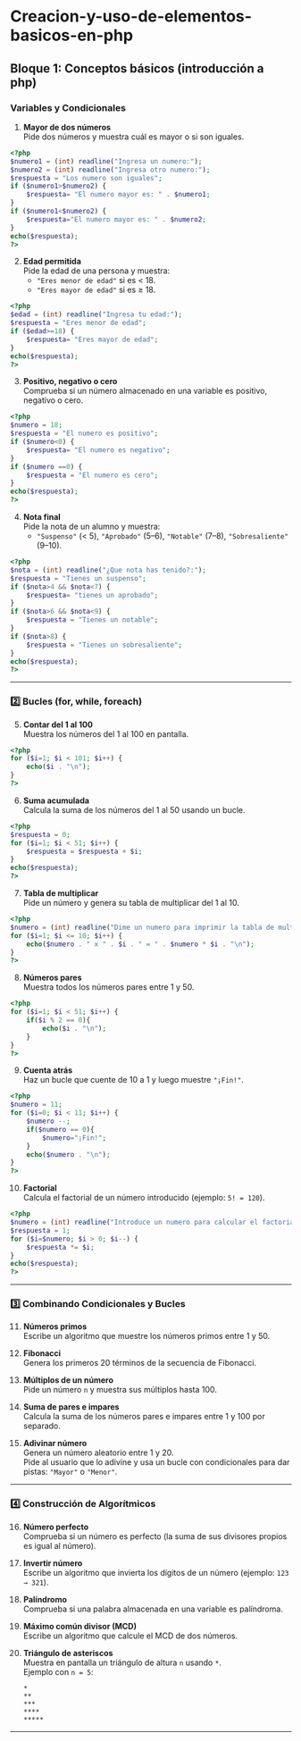 # Creacion-y-uso-de-elementos-basicos-en-php
## Bloque 1: Conceptos básicos (introducción a php)

### Variables y Condicionales

1. **Mayor de dos números**  
   Pide dos números y muestra cuál es mayor o si son iguales.  

```php
<?php
$numero1 = (int) readline("Ingresa un numero:");
$numero2 = (int) readline("Ingresa otro numero:");
$respuesta = "Los numero son iguales";
if ($numero1>$numero2) {
    $respuesta= "El numero mayor es: " . $numero1;
}
if ($numero1<$numero2) {
    $respuesta="El numero mayor es: " . $numero2;
}
echo($respuesta);
?>
```

2. **Edad permitida**  
   Pide la edad de una persona y muestra:  
   - `"Eres menor de edad"` si es < 18.  
   - `"Eres mayor de edad"` si es ≥ 18.  

```php
<?php
$edad = (int) readline("Ingresa tu edad:");
$respuesta = "Eres menor de edad";
if ($edad>=18) {
    $respuesta= "Eres mayor de edad";
}
echo($respuesta);
?>
```
3. **Positivo, negativo o cero**  
   Comprueba si un número almacenado en una variable es positivo, negativo o cero.  
   
```php
<?php
$numero = 18;
$respuesta = "El numero es positivo";
if ($numero<0) {
    $respuesta= "El numero es negativo";
}
if ($numero ==0) {
    $respuesta = "El numero es cero";
}
echo($respuesta);
?>
```

4. **Nota final**  
   Pide la nota de un alumno y muestra:  
   - `"Suspenso"` (< 5), `"Aprobado"` (5–6), `"Notable"` (7–8), `"Sobresaliente"` (9–10).  

```php
<?php
$nota = (int) readline("¿Que nota has tenido?:");
$respuesta = "Tienes un suspenso";
if ($nota>4 && $nota<7) {
    $respuesta= "tienes un aprobado";
}
if ($nota>6 && $nota<9) {
    $respuesta = "Tienes un notable";
}
if ($nota>8) {
    $respuesta = "Tienes un sobresaliente";
}
echo($respuesta);
?>
```

---

### 2️⃣ Bucles (for, while, foreach)

5. **Contar del 1 al 100**  
   Muestra los números del 1 al 100 en pantalla.

```php
<?php
for ($i=1; $i < 101; $i++) { 
    echo($i . "\n");
}
?>
```  

6. **Suma acumulada**  
   Calcula la suma de los números del 1 al 50 usando un bucle.  

```php
<?php
$respuesta = 0;
for ($i=1; $i < 51; $i++) { 
    $respuesta = $respuesta + $i;
}
echo($respuesta);
?>
```

7. **Tabla de multiplicar**  
   Pide un número y genera su tabla de multiplicar del 1 al 10.  

```php
<?php
$numero = (int) readline("Dime un numero para imprimir la tabla de multiplicar:");
for ($i=1; $i <= 10; $i++) { 
    echo($numero . " x " . $i . " = " . $numero * $i . "\n");
}
?>
```

8. **Números pares**  
   Muestra todos los números pares entre 1 y 50.  

```php
<?php
for ($i=1; $i < 51; $i++) { 
    if($i % 2 == 0){
        echo($i . "\n");
    }
}
?>
```

9. **Cuenta atrás**  
   Haz un bucle que cuente de 10 a 1 y luego muestre `"¡Fin!"`.

```php
<?php
$numero = 11;
for ($i=0; $i < 11; $i++) { 
    $numero --;
    if($numero == 0){
        $numero="¡Fin!";
    }
    echo($numero . "\n");
}
?>
```

10. **Factorial**  
    Calcula el factorial de un número introducido (ejemplo: `5! = 120`).  

```php
<?php
$numero = (int) readline("Introduce un numero para calcular el factorial:");
$respuesta = 1;
for ($i=$numero; $i > 0; $i--) { 
    $respuesta *= $i;
}
echo($respuesta);
?>
```

---

### 3️⃣ Combinando Condicionales y Bucles

11. **Números primos**  
    Escribe un algoritmo que muestre los números primos entre 1 y 50.  

12. **Fibonacci**  
    Genera los primeros 20 términos de la secuencia de Fibonacci.  

13. **Múltiplos de un número**  
    Pide un número `n` y muestra sus múltiplos hasta 100.  

14. **Suma de pares e impares**  
    Calcula la suma de los números pares e impares entre 1 y 100 por separado.  

15. **Adivinar número**  
    Genera un número aleatorio entre 1 y 20.  
    Pide al usuario que lo adivine y usa un bucle con condicionales para dar pistas: `"Mayor"` o `"Menor"`.  

---

### 4️⃣ Construcción de Algorítmicos

16. **Número perfecto**  
    Comprueba si un número es perfecto (la suma de sus divisores propios es igual al número).  

17. **Invertir número**  
    Escribe un algoritmo que invierta los dígitos de un número (ejemplo: `123 → 321`).  

18. **Palíndromo**  
    Comprueba si una palabra almacenada en una variable es palíndroma.  

19. **Máximo común divisor (MCD)**  
    Escribe un algoritmo que calcule el MCD de dos números.  

20. **Triángulo de asteriscos**  
    Muestra en pantalla un triángulo de altura `n` usando `*`.  
    Ejemplo con `n = 5`:  
    ```
    *
    **
    ***
    ****
    *****
    ```

---